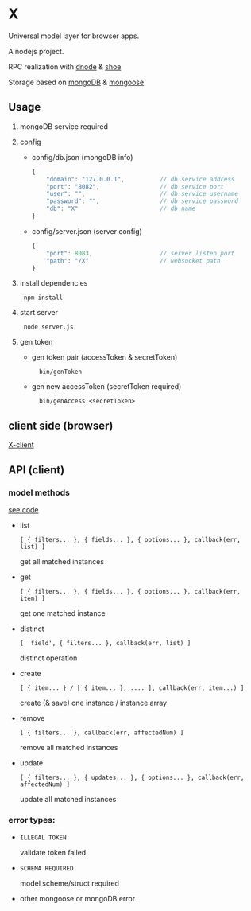 X
=

Universal model layer for browser apps.

A nodejs project.

RPC realization with [dnode](https://github.com/substack/dnode) & [shoe](https://github.com/substack/shoe)

Storage based on [mongoDB](http://www.mongodb.org/) & [mongoose](http://mongoosejs.com/)

## Usage

1. mongoDB service required

2. config

	* config/db.json (mongoDB info)

		``` javascript
		{
			"domain": "127.0.0.1",			// db service address
			"port": "8082",					// db service port
			"user": "",						// db service username
			"password": "",					// db service password
			"db": "X"						// db name
		}
		```

	* config/server.json (server config)

		``` javascript
		{
			"port": 8083,					// server listen port
			"path": "/X"					// websocket path
		}
		```

3. install dependencies

		npm install

4. start server

		node server.js

5. gen token

	* gen token pair (accessToken & secretToken)

			bin/genToken

	* gen new accessToken (secretToken required)

			bin/genAccess <secretToken>

## client side (browser)

[X-client](https://github.com/nighca/X-client)

## API (client)

### model methods

[see code](https://github.com/nighca/X/blob/master/model/method.js)

* list

	`[ { filters... }, { fields... }, { options... }, callback(err, list) ]`

	get all matched instances

* get

	`[ { filters... }, { fields... }, { options... }, callback(err, item) ]`

	get one matched instance

* distinct

	`[ 'field', { filters... }, callback(err, list) ]`

	distinct operation

* create

	`[ { item... } / [ { item... }, .... ], callback(err, item...) ]`

	create (& save) one instance / instance array

* remove

	`[ { filters... }, callback(err, affectedNum) ]`

	remove all matched instances

* update

	`[ { filters... }, { updates... }, { options... }, callback(err, affectedNum) ]`

	update all matched instances

### error types:

* `ILLEGAL TOKEN`

	validate token failed

* `SCHEMA REQUIRED`

	model scheme/struct required

* other mongoose or mongoDB error